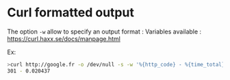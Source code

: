 # Curl formatted output

The option `-w` allow to specify an output format :
Variables available : https://curl.haxx.se/docs/manpage.html

Ex: 
```bash
>curl http://google.fr -o /dev/null -s -w '%{http_code} - %{time_total}\n'
301 - 0.020437
```
